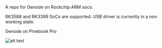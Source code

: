 A repo for Genode on Rockchip ARM socs.



RK3588 and RK3399 SoCs are supported. USB driver is currently in a non working state.

Genode on Pinebook Pro

![alt text](http://micken.se/pix/32b800x600.jpg)
